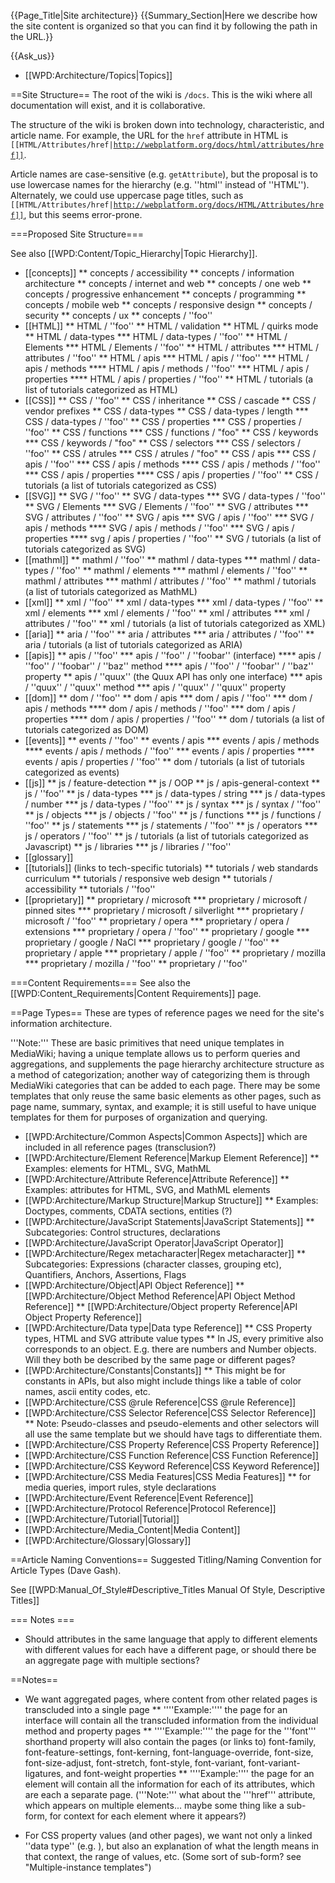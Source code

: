 {{Page_Title|Site architecture}}
{{Summary_Section|Here we describe how the site content is organized so that you can find it by following the path in the URL.}}

{{Ask_us}}

* [[WPD:Architecture/Topics|Topics]]

==Site Structure==
The root of the wiki is <code>/docs</code>. This is the wiki where all documentation will exist, and it is collaborative.

The structure of the wiki is broken down into technology, characteristic, and article name. For example, the URL for the <code>href</code> attribute in HTML is <code>[[HTML/Attributes/href|http://webplatform.org/docs/html/attributes/href]]</code>. 

Article names are case-sensitive (e.g. <code>getAttribute</code>), but the proposal is to use lowercase names for the hierarchy (e.g. ''html'' instead of ''HTML''). Alternately, we could use uppercase page titles, such as <code>[[HTML/Attributes/href|http://webplatform.org/docs/HTML/Attributes/href]]</code>, but this seems error-prone. 

===Proposed Site Structure===

See also [[WPD:Content/Topic_Hierarchy|Topic Hierarchy]].

* [[concepts]]
** concepts / accessibility
** concepts / information architecture
** concepts / internet and web
** concepts / one web
** concepts / progressive enhancement
** concepts / programming
** concepts / mobile web
** concepts / responsive design
** concepts / security
** concepts / ux
** concepts / ''foo''
* [[HTML]]
** HTML  / ''foo''
** HTML  / validation
** HTML  / quirks mode
** HTML / data-types
*** HTML / data-types / ''foo''
** HTML / Elements
*** HTML / Elements / ''foo''
** HTML / attributes
*** HTML / attributes / ''foo''
** HTML / apis
*** HTML / apis / ''foo''
*** HTML / apis / methods
**** HTML / apis / methods / ''foo''
*** HTML / apis / properties
**** HTML / apis / properties / ''foo''
** HTML / tutorials (a list of tutorials categorized as HTML)
* [[CSS]]
** CSS  /  ''foo''
** CSS  / inheritance
** CSS  / cascade
** CSS  / vendor prefixes
** CSS / data-types
** CSS / data-types / length
*** CSS / data-types / ''foo''
** CSS / properties
*** CSS / properties / ''foo''
** CSS / functions
*** CSS / functions / "foo"
** CSS / keywords
*** CSS / keywords / "foo"
** CSS / selectors
*** CSS / selectors / ''foo''
** CSS / atrules
*** CSS / atrules / "foo"
** CSS / apis
*** CSS / apis / ''foo''
*** CSS / apis / methods
**** CSS / apis / methods / ''foo''
*** CSS / apis / properties
**** CSS / apis / properties / ''foo''
** CSS / tutorials (a list of tutorials categorized as CSS)
* [[SVG]]
** SVG / ''foo''
** SVG / data-types
*** SVG / data-types / ''foo''
** SVG / Elements
*** SVG / Elements / ''foo''
** SVG / attributes
*** SVG / attributes / ''foo''
** SVG / apis
*** SVG / apis / ''foo''
*** SVG / apis / methods
**** SVG / apis / methods / ''foo''
*** SVG / apis / properties
**** svg / apis / properties / ''foo''
** SVG / tutorials (a list of tutorials categorized as SVG)
* [[mathml]]
** mathml  / ''foo''
** mathml / data-types
*** mathml / data-types / ''foo''
** mathml / elements
*** mathml / elements / ''foo''
** mathml / attributes
*** mathml / attributes / ''foo''
** mathml / tutorials (a list of tutorials categorized as MathML)
* [[xml]]
** xml / ''foo''
** xml / data-types
*** xml / data-types / ''foo''
** xml / elements
*** xml / elements / ''foo''
** xml / attributes
*** xml / attributes / ''foo''
** xml / tutorials (a list of tutorials categorized as XML)
* [[aria]]
** aria / ''foo''
** aria / attributes
*** aria / attributes / ''foo''
** aria / tutorials (a list of tutorials categorized as ARIA)
* [[apis]]
** apis / ''foo''
*** apis / ''foo'' / ''foobar'' (interface)
**** apis / ''foo'' / ''foobar'' / ''baz'' method
**** apis / ''foo'' / ''foobar'' / ''baz'' property
** apis / ''quux'' (the Quux API has only one interface)
*** apis / ''quux'' / ''quux'' method
*** apis / ''quux'' / ''quux'' property
* [[dom]]
** dom / ''foo''
** dom / apis
*** dom / apis / ''foo''
*** dom / apis / methods
**** dom / apis / methods / ''foo''
*** dom / apis / properties
**** dom / apis / properties / ''foo''
** dom / tutorials (a list of tutorials categorized as DOM)
* [[events]]
** events / ''foo''
** events / apis
*** events / apis / methods
**** events / apis / methods / ''foo''
*** events / apis / properties
**** events / apis / properties / ''foo''
** dom / tutorials (a list of tutorials categorized as events)
* [[js]]
** js  / feature-detection
** js  / OOP
** js  / apis-general-context
** js  / ''foo''
** js / data-types
*** js / data-types / string
*** js / data-types / number
*** js / data-types / ''foo''
** js / syntax
*** js / syntax / ''foo''
** js / objects
*** js / objects / ''foo''
** js / functions
*** js / functions / ''foo''
** js / statements
*** js / statements / ''foo''
** js / operators
*** js / operators / ''foo''
** js / tutorials (a list of tutorials categorized as Javascript)
** js / libraries
*** js / libraries / ''foo''
* [[glossary]]
* [[tutorials]] (links to tech-specific tutorials)
** tutorials / web standards curriculum
** tutorials / responsive web design
** tutorials / accessibility
** tutorials / ''foo''
* [[proprietary]]
** proprietary / microsoft
*** proprietary / microsoft / pinned sites
*** proprietary / microsoft / silverlight
*** proprietary / microsoft / ''foo''
** proprietary / opera
*** proprietary / opera / extensions
*** proprietary / opera / ''foo''
** proprietary / google
*** proprietary / google / NaCl
*** proprietary / google / ''foo''
** proprietary / apple
*** proprietary / apple / ''foo''
** proprietary / mozilla
*** proprietary / mozilla / ''foo''
** proprietary / ''foo''

===Content Requirements===
See also the [[WPD:Content_Requirements|Content Requirements]] page.

==Page Types==
These are types of reference pages we need for the site's information architecture.

'''Note:''' These are basic primitives that need unique templates in MediaWiki; having a unique template allows us to perform queries and aggregations, and supplements the page hierarchy architecture structure as a method of categorization; another way of categorizing them is through MediaWiki categories that can be added to each page. There may be some templates that only reuse the same basic elements as other pages, such as page name, summary, syntax, and example; it is still useful to have unique templates for them for purposes of organization and querying.

* [[WPD:Architecture/Common Aspects|Common Aspects]] which are included in all reference pages (transclusion?)
* [[WPD:Architecture/Element Reference|Markup Element Reference]]
** Examples: elements for HTML, SVG, MathML
* [[WPD:Architecture/Attribute Reference|Attribute Reference]]
** Examples: attributes for HTML, SVG, and MathML elements
* [[WPD:Architecture/Markup Structure|Markup Structure]]
** Examples: Doctypes, comments, CDATA sections, entities (?)
* [[WPD:Architecture/JavaScript Statements|JavaScript Statements]]
** Subcategories: Control structures, declarations
* [[WPD:Architecture/JavaScript Operator|JavaScript Operator]]
* [[WPD:Architecture/Regex metacharacter|Regex metacharacter]]
** Subcategories: Expressions (character classes, grouping etc), Quantifiers, Anchors, Assertions, Flags
* [[WPD:Architecture/Object|API Object Reference]]
** [[WPD:Architecture/Object Method Reference|API Object Method Reference]]
** [[WPD:Architecture/Object property Reference|API Object Property Reference]]
* [[WPD:Architecture/Data type|Data type Reference]]
** CSS Property types, HTML and SVG attribute value types
** In JS, every primitive also corresponds to an object. E.g. there are numbers and Number objects. Will they both be described by the same page or different pages?
* [[WPD:Architecture/Constants|Constants]]
** This might be for constants in APIs, but also might include things like a table of color names, ascii entity codes, etc.
* [[WPD:Architecture/CSS @rule Reference|CSS @rule Reference]]
* [[WPD:Architecture/CSS Selector Reference|CSS Selector Reference]]
** Note: Pseudo-classes and pseudo-elements and other selectors will all use the same template but we should have tags to differentiate them.
* [[WPD:Architecture/CSS Property Reference|CSS Property Reference]]
* [[WPD:Architecture/CSS Function Reference|CSS Function Reference]]
* [[WPD:Architecture/CSS Keyword Reference|CSS Keyword Reference]]
* [[WPD:Architecture/CSS Media Features|CSS Media Features]]
** for media queries, import rules, style declarations
* [[WPD:Architecture/Event Reference|Event Reference]]
* [[WPD:Architecture/Protocol Reference|Protocol Reference]]
* [[WPD:Architecture/Tutorial|Tutorial]]
* [[WPD:Architecture/Media_Content|Media Content]]
* [[WPD:Architecture/Glossary|Glossary]]

==Article Naming Conventions==
Suggested Titling/Naming Convention for Article Types (Dave Gash).

See [[WPD:Manual_Of_Style#Descriptive_Titles Manual Of Style, Descriptive Titles]]

=== Notes ===
* Should attributes in the same language that apply to different elements with different values for each have a different page, or should there be an aggregate page with multiple sections?

==Notes==
* We want aggregated pages, where content from other related pages is transcluded into a single page
** ''''Example:'''' the page for an interface will contain all the transcluded information from the individual method and property pages
** ''''Example:'''' the page for the '''font''' shorthand property will also contain the pages (or links to) font-family, font-feature-settings, font-kerning, font-language-override, font-size, font-size-adjust, font-stretch, font-style, font-variant, font-variant-ligatures, and font-weight properties
** ''''Example:'''' the page for an element will contain all the information for each of its attributes, which are each a separate page. ('''Note:''' what about the '''href''' attribute, which appears on multiple elements... maybe some thing like a sub-form, for context for each element where it appears?)

* For CSS property values (and other pages), we want not only a linked ''data type'' (e.g. <length>), but also an explanation of what the length means in that context, the range of values, etc. (Some sort of sub-form? see "Multiple-instance templates")